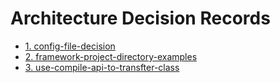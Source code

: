 # Architecture Decision Records

* [1. config-file-decision](0001-config-file-decision.md)
* [2. framework-project-directory-examples](0002-framework-project-directory-examples.md)
* [3. use-compile-api-to-transfter-class](0003-use-compile-api-to-transfter-class.md)